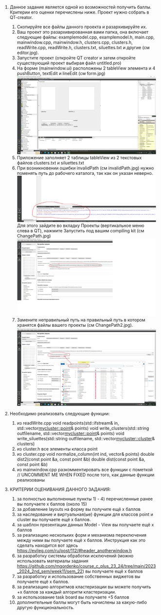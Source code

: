1. Данное задание является одной из возможностей получить баллы. Критерии его оценки перечислены ниже. 
Проект нужно собрать в QT-creator.
    1) Скопируйте все файлы данного проекта и разархивируйте их.
    3) Ваш проект это разархивированная вами папка, она включает следующие файлы: examplemodel.cpp, examplemodel.h, main.cpp, mainwindow.cpp, mainwindow.h, clusters.cpp, clusters.h, readWrite.cpp, readWrite.h, clusters.txt, siluettes.txt и другие (см editor.jpg).
    4) Запустите проект (откройте QT creator и затем откройте существующий проект выбирая файл untitled.pro)
    5) На форме (mainwindow.ui) расположены 2 tableView элемента и 4 pushButton, textEdit и lineEdit (см form.jpg)
![form](https://github.com/marymex/projectTask/blob/master/form.jpg)
    6) Приложение заполняет 2 таблицы tableView из 2 текстовых файлов clusters.txt и siluettes.txt
    7) При возникновении ошибки invalidPath (см invalidPath.jpg) нужно поменять путь до рабочего каталога, так как он указан неверно. 
![invalidPath](https://github.com/marymex/projectTask/blob/master/invalidPath.jpg)
    Для этого зайдите во вкладку Проекты (вертикальное меню слева в QT), нажмите Запустить под вашим compiling kit (см ChangePath.jpg)
![changePath](https://github.com/marymex/projectTask/blob/master/changePath.jpg)
    8) Замените неправильный путь на правильный путь в котором хранятся файлы вашего проекты (см ChangePath2.jpg).
![changePath2](https://github.com/marymex/projectTask/blob/master/changePath2.jpg)
  
2. Необходимо реализовать следующие функции:
    1) из readWrite.cpp
     void readpoints(std::ifstream& in, std::vector<mycluster::point>& points)
     void write_clusters(std::string outfilename, std::vector<mycluster::point>& points)
     void write_siluettes(std::string outfilename, std::vector<mycluster::cluster>& clusters)
    2) из cluster.h
     все элементы класса point
    3) из cluster.cpp
     void normalize_column(int ind, vector<point>& points)
     double dist2(const point &a, const point &b)
     double dist(const point &a, const point &b)
    4) из mainwindow.cpp
     разкомментировать все функции с пометкой //  UNCOMMENT ME WHEN FIXED после того, как данные функции реализованы


3. КРИТЕРИИ ОЦЕНИВАНИЯ ДАННОГО ЗАДАНИЯ:

    1) за полностью выполненные пункты 1) - 4) перечисленные ранее вы получаете x баллов (около 15)
    2) за добавление layouts на форму вы получите ещё x баллов
    4) за наследование и виртуальная(ые) функции для классов point и cluster вы получаете ещё x баллов.
    5) за шаблон презентации данных Model - View вы получаете ещё x баллов
    6) за реализацию нескольких форм и механизма переключения между ними вы получаете ещё x баллов. Инструкция как это сделать находится вот здесь https://evileg.com/ru/post/112/#header_anotherwindow.h
    7) за разработку системы обработки исключений (можно использовать материалы задания https://github.com/mgordenko/course_c_plus_23_24/tree/main/2023_2024_2nd_sem/week11/sem_22) вы получаете ещё x баллов
    8) за разработку и использование собственных виджетов вы получаете ещё x баллов.
    9) за реализацию алгоритмов кластеризации вы можете получить +x баллов за каждый алгоритм кластеризации.
    10) за использование task board вы получаете +5 баллов
    11) дополнительные баллы могут быть начислены за какую-либо другую функциональность. 


